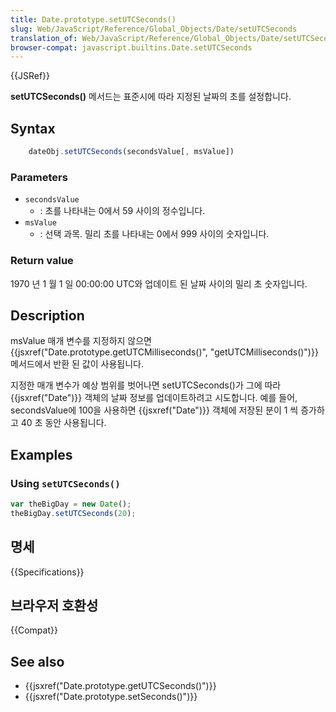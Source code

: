 ```yaml
---
title: Date.prototype.setUTCSeconds()
slug: Web/JavaScript/Reference/Global_Objects/Date/setUTCSeconds
translation_of: Web/JavaScript/Reference/Global_Objects/Date/setUTCSeconds
browser-compat: javascript.builtins.Date.setUTCSeconds
---
```


{{JSRef}}

**setUTCSeconds()** 메서드는 표준시에 따라 지정된 날짜의 초를 설정합니다.

## Syntax

```js
    dateObj.setUTCSeconds(secondsValue[, msValue])
```

### Parameters

- `secondsValue`
  - : 초를 나타내는 0에서 59 사이의 정수입니다.
- `msValue`
  - : 선택 과목. 밀리 초를 나타내는 0에서 999 사이의 숫자입니다.

### Return value

1970 년 1 월 1 일 00:00:00 UTC와 업데이트 된 날짜 사이의 밀리 초 숫자입니다.

## Description

msValue 매개 변수를 지정하지 않으면 {{jsxref("Date.prototype.getUTCMilliseconds()", "getUTCMilliseconds()")}} 메서드에서 반환 된 값이 사용됩니다.

지정한 매개 변수가 예상 범위를 벗어나면 setUTCSeconds()가 그에 따라 {{jsxref("Date")}} 객체의 날짜 정보를 업데이트하려고 시도합니다. 예를 들어, secondsValue에 100을 사용하면 {{jsxref("Date")}} 객체에 저장된 분이 1 씩 증가하고 40 초 동안 사용됩니다.

## Examples

### Using `setUTCSeconds()`

```js
var theBigDay = new Date();
theBigDay.setUTCSeconds(20);
```

## 명세

{{Specifications}}

## 브라우저 호환성

{{Compat}}

## See also

- {{jsxref("Date.prototype.getUTCSeconds()")}}
- {{jsxref("Date.prototype.setSeconds()")}}
